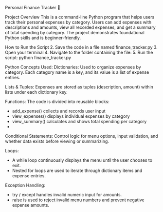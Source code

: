Personal Finance Tracker 🧾

Project Overview
This is a command-line Python program that helps users track their personal expenses by category. Users can add expenses with descriptions and amounts, view all recorded expenses, and get a summary of total spending by category. The project demonstrates foundational Python skills and is beginner-friendly.

How to Run the Script
2. Save the code in a file named finance_tracker.py
3. Open your terminal
4. Navigate to the folder containing the file:
5. Run the script:
   python finance_tracker.py

Python Concepts Used:
Dictionaries: Used to organize expenses by category. Each category name is a key, and its value is a list of expense entries.

Lists & Tuples: Expenses are stored as tuples (description, amount) within lists under each dictionary key.

Functions: The code is divided into reusable blocks:
  - add_expense() collects and records user input
  - view_expenses() displays individual expenses by category
  - view_summary() calculates and shows total spending per category
  - 
Conditional Statements: Control logic for menu options, input validation, and whether data exists before viewing or summarizing.

Loops:
  - A while loop continuously displays the menu until the user chooses to exit.
  - Nested for loops are used to iterate through dictionary items and expense entries.

Exception Handling:
  - try / except handles invalid numeric input for amounts.
  - raise is used to reject invalid menu numbers and prevent negative expense amounts.

